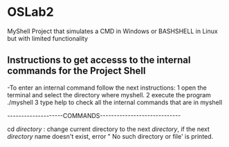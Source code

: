 # OSLab2
MyShell Project that simulates a CMD in Windows or BASHSHELL in Linux but with limited functionality

 Instructions to get accesss to the internal commands for the Project Shell
--------------------------------------------------------

-To enter an internal command follow the next instructions:
1 open the terminal and select the directory where myshell.
2 execute the program  ./myshell
3 type help to check all the internal commands that are in myshell

--------------------COMMANDS-----------------------------

cd *directory* :  change current directory to the next *directory*, if the next *directory* name doesn't exist, error " No such directory or file' is printed.

